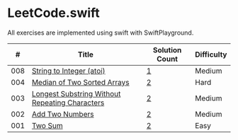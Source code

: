 # LeetCode.swift
All exercises are implemented using swift with SwiftPlayground.

|  #  | Title | Solution Count | Difficulty | 
| --- | --- | --- | --- |
| 008 | [String to Integer (atoi)](https://leetcode.com/problems/string-to-integer-atoi/) | [1](./playgrounds/008.StringToInteger.playground/Contents.swift) | Medium |
| 004 | [Median of Two Sorted Arrays](https://leetcode.com/problems/median-of-two-sorted-arrays/) | [2](./playgrounds/004.MedianOfTwoArrays.playground/Contents.swift) | Hard |
| 003 |  [Longest Substring Without Repeating Characters](https://leetcode.com/problems/longest-substring-without-repeating-characters/) |[2](./playgrounds/003.LongestSubString.playground/Contents.swift) | Medium |
| 002 | [Add Two Numbers](https://leetcode.com/problems/add-two-numbers/) | [2](./playgrounds/002.AddTwoNumbers.playground/Contents.swift) | Medium |
| 001 | [Two Sum](https://leetcode.com/problems/two-sum/) | [2](./playgrounds/001.TowSum.playground/Contents.swift) | Easy |